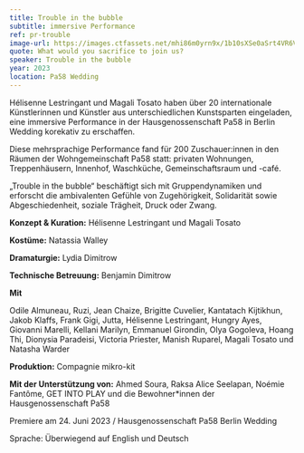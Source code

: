 ```yaml
---
title: Trouble in the bubble
subtitle: immersive Performance
ref: pr-trouble
image-url: https://images.ctfassets.net/mhi86m0yrn9x/1b10sXSe0aSrt4VR6VFk4X/55b7d5550ddb98a6acddb0b7e376d9aa/trouble.jpg
quote: What would you sacrifice to join us?
speaker: Trouble in the bubble
year: 2023
location: Pa58 Wedding
---
```


Hélisenne Lestringant und Magali Tosato haben über 20 internationale Künstlerinnen und Künstler aus unterschiedlichen Kunstsparten eingeladen, eine immersive Performance in der Hausgenossenschaft Pa58 in Berlin Wedding korekativ zu erschaffen.

Diese mehrsprachige Performance fand für 200 Zuschauer:innen in den Räumen der Wohngemeinschaft Pa58 statt: privaten Wohnungen, Treppenhäusern, Innenhof, Waschküche, Gemeinschaftsraum und -café.

„Trouble in the bubble“ beschäftigt sich mit Gruppendynamiken und erforscht die ambivalenten Gefühle von Zugehörigkeit, Solidarität sowie Abgeschiedenheit, soziale Trägheit, Druck oder Zwang. 

**Konzept & Kuration:** Hélisenne Lestringant und Magali Tosato

**Kostüme:** Natassia Walley

**Dramaturgie:** Lydia Dimitrow

**Technische Betreuung:** Benjamin Dimitrow


**Mit**

Odile Almuneau,  Ruzi, Jean Chaize, Brigitte Cuvelier, Kantatach Kijtikhun, Jakob Klaffs, Frank Gigi, Jutta, Hélisenne Lestringant, Hungry Ayes, Giovanni Marelli, Kellani Marilyn, Emmanuel Girondin, Olya Gogoleva, Hoang Thi, Dionysia Paradeisi, Victoria Priester, Manish Ruparel, Magali Tosato und Natasha Warder 

**Produktion:** Compagnie mikro-kit

**Mit der Unterstützung von:** Ahmed Soura, Raksa Alice Seelapan, Noémie Fantôme, GET INTO PLAY und die Bewohner*innen der Hausgenossenschaft Pa58


Premiere am 24. Juni 2023 / Hausgenossenschaft Pa58 Berlin Wedding

Sprache: Überwiegend auf English und Deutsch
